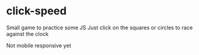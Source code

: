# click-speed
Small game to practice some JS
Just click on the squares or circles to race against the clock

Not mobile responsive yet
